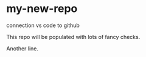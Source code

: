 # my-new-repo
connection vs code to github

This repo will be populated with lots of fancy checks.

Another line.
